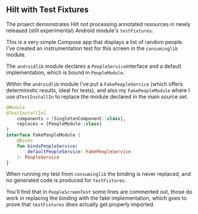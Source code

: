 ## Hilt with Test Fixtures

The project demonstrates Hilt not processing annotated resources in newly released (still experimental) Android module's `testFixtures`.

This is a very simple Compose app that displays a list of random people. I've created an instrumentation test for this screen in the `consuminglib` module.

The `androidlib` module declares a `PeopleService`interface and a default implementation, which is bound in `PeopleModule`.

Within the `androidlib` module I've put a `FakePeopleService` (which offers deterministic results, ideal for tests), and also my `FakePeopleModule` where I use `@TestInstallIn` to replace the module declared in the main source set.

```kotlin
@Module
@TestInstallIn(
    components = [SingletonComponent::class],
    replaces = [PeopleModule::class]
)
interface FakePeopleModule {
    @Binds
    fun bindsPeopleService(
        defaultPeopleService: FakePeopleService
    ): PeopleService
}
```

When running my test from `consuminglib` the binding is never replaced, and no generated code is produced for `testFixtures`.

You'll find that in `PeopleScreenTest` some lines are commented out, those do work in replacing the binding with the fake implementation, which goes to prove that `testFixtures` does actually get properly imported.
